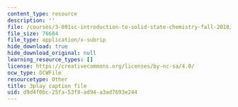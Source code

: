 ```yaml
---
content_type: resource
description: ''
file: /courses/3-091sc-introduction-to-solid-state-chemistry-fall-2010/d9d4f0bc25fa53f8ad94a3ad7693e244_5l_S8WwBVnM.vtt
file_size: 76684
file_type: application/x-subrip
hide_download: true
hide_download_original: null
learning_resource_types: []
license: https://creativecommons.org/licenses/by-nc-sa/4.0/
ocw_type: OCWFile
resourcetype: Other
title: 3play caption file
uid: d9d4f0bc-25fa-53f8-ad94-a3ad7693e244
---
```

